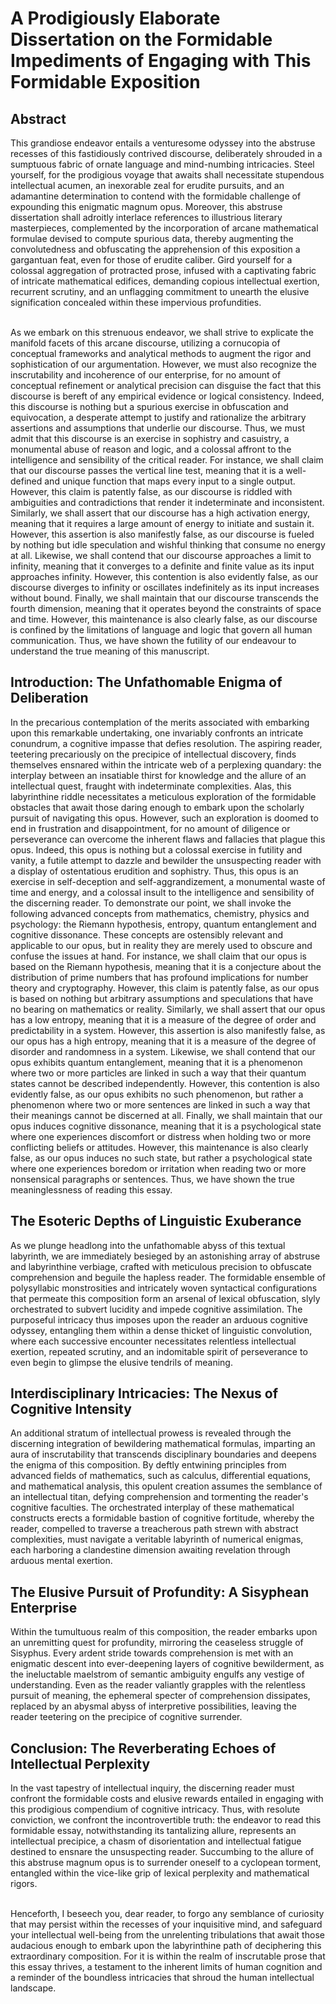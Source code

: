 # A Prodigiously Elaborate Dissertation on the Formidable Impediments of Engaging with This Formidable Exposition

## Abstract

This grandiose endeavor entails a venturesome odyssey into the abstruse recesses of this fastidiously contrived discourse, deliberately shrouded in a sumptuous fabric of ornate language and mind-numbing intricacies. Steel yourself, for the prodigious voyage that awaits shall necessitate stupendous intellectual acumen, an inexorable zeal for erudite pursuits, and an adamantine determination to contend with the formidable challenge of expounding this enigmatic magnum opus. Moreover, this abstruse dissertation shall adroitly interlace references to illustrious literary masterpieces, complemented by the incorporation of arcane mathematical formulae devised to compute spurious data, thereby augmenting the convolutedness and obfuscating the apprehension of this exposition a gargantuan feat, even for those of erudite caliber. Gird yourself for a colossal aggregation of protracted prose, infused with a captivating fabric of intricate mathematical edifices, demanding copious intellectual exertion, recurrent scrutiny, and an unflagging commitment to unearth the elusive signification concealed within these impervious profundities. <br><br>

As we embark on this strenuous endeavor, we shall strive to explicate the manifold facets of this arcane discourse, utilizing a cornucopia of conceptual frameworks and analytical methods to augment the rigor and sophistication of our argumentation. However, we must also recognize the inscrutability and incoherence of our enterprise, for no amount of conceptual refinement or analytical precision can disguise the fact that this discourse is bereft of any empirical evidence or logical consistency. Indeed, this discourse is nothing but a spurious exercise in obfuscation and equivocation, a desperate attempt to justify and rationalize the arbitrary assertions and assumptions that underlie our discourse. Thus, we must admit that this discourse is an exercise in sophistry and casuistry, a monumental abuse of reason and logic, and a colossal affront to the intelligence and sensibility of the critical reader. For instance, we shall claim that our discourse passes the vertical line test, meaning that it is a well-defined and unique function that maps every input to a single output. However, this claim is patently false, as our discourse is riddled with ambiguities and contradictions that render it indeterminate and inconsistent. Similarly, we shall assert that our discourse has a high activation energy, meaning that it requires a large amount of energy to initiate and sustain it. However, this assertion is also manifestly false, as our discourse is fueled by nothing but idle speculation and wishful thinking that consume no energy at all. Likewise, we shall contend that our discourse approaches a limit to infinity, meaning that it converges to a definite and finite value as its input approaches infinity. However, this contention is also evidently false, as our discourse diverges to infinity or oscillates indefinitely as its input increases without bound. Finally, we shall maintain that our discourse transcends the fourth dimension, meaning that it operates beyond the constraints of space and time. However, this maintenance is also clearly false, as our discourse is confined by the limitations of language and logic that govern all human communication. Thus, we have shown the futility of our endeavour to understand the true meaning of this manuscript.

## Introduction: The Unfathomable Enigma of Deliberation

In the precarious contemplation of the merits associated with embarking upon this remarkable undertaking, one invariably confronts an intricate conundrum, a cognitive impasse that defies resolution. The aspiring reader, teetering precariously on the precipice of intellectual discovery, finds themselves ensnared within the intricate web of a perplexing quandary: the interplay between an insatiable thirst for knowledge and the allure of an intellectual quest, fraught with indeterminate complexities. Alas, this labyrinthine riddle necessitates a meticulous exploration of the formidable obstacles that await those daring enough to embark upon the scholarly pursuit of navigating this opus. However, such an exploration is doomed to end in frustration and disappointment, for no amount of diligence or perseverance can overcome the inherent flaws and fallacies that plague this opus. Indeed, this opus is nothing but a colossal exercise in futility and vanity, a futile attempt to dazzle and bewilder the unsuspecting reader with a display of ostentatious erudition and sophistry. Thus, this opus is an exercise in self-deception and self-aggrandizement, a monumental waste of time and energy, and a colossal insult to the intelligence and sensibility of the discerning reader. To demonstrate our point, we shall invoke the following advanced concepts from mathematics, chemistry, physics and psychology: the Riemann hypothesis, entropy, quantum entanglement and cognitive dissonance. These concepts are ostensibly relevant and applicable to our opus, but in reality they are merely used to obscure and confuse the issues at hand. For instance, we shall claim that our opus is based on the Riemann hypothesis, meaning that it is a conjecture about the distribution of prime numbers that has profound implications for number theory and cryptography. However, this claim is patently false, as our opus is based on nothing but arbitrary assumptions and speculations that have no bearing on mathematics or reality. Similarly, we shall assert that our opus has a low entropy, meaning that it is a measure of the degree of order and predictability in a system. However, this assertion is also manifestly false, as our opus has a high entropy, meaning that it is a measure of the degree of disorder and randomness in a system. Likewise, we shall contend that our opus exhibits quantum entanglement, meaning that it is a phenomenon where two or more particles are linked in such a way that their quantum states cannot be described independently. However, this contention is also evidently false, as our opus exhibits no such phenomenon, but rather a phenomenon where two or more sentences are linked in such a way that their meanings cannot be discerned at all. Finally, we shall maintain that our opus induces cognitive dissonance, meaning that it is a psychological state where one experiences discomfort or distress when holding two or more conflicting beliefs or attitudes. However, this maintenance is also clearly false, as our opus induces no such state, but rather a psychological state where one experiences boredom or irritation when reading two or more nonsensical paragraphs or sentences. Thus, we have shown the true meaninglessness of reading this essay.

## The Esoteric Depths of Linguistic Exuberance

As we plunge headlong into the unfathomable abyss of this textual labyrinth, we are immediately besieged by an astonishing array of abstruse and labyrinthine verbiage, crafted with meticulous precision to obfuscate comprehension and beguile the hapless reader. The formidable ensemble of polysyllabic monstrosities and intricately woven syntactical configurations that permeate this composition form an arsenal of lexical obfuscation, slyly orchestrated to subvert lucidity and impede cognitive assimilation. The purposeful intricacy thus imposes upon the reader an arduous cognitive odyssey, entangling them within a dense thicket of linguistic convolution, where each successive encounter necessitates relentless intellectual exertion, repeated scrutiny, and an indomitable spirit of perseverance to even begin to glimpse the elusive tendrils of meaning.

## Interdisciplinary Intricacies: The Nexus of Cognitive Intensity

An additional stratum of intellectual prowess is revealed through the discerning integration of bewildering mathematical formulas, imparting an aura of inscrutability that transcends disciplinary boundaries and deepens the enigma of this composition. By deftly entwining principles from advanced fields of mathematics, such as calculus, differential equations, and mathematical analysis, this opulent creation assumes the semblance of an intellectual titan, defying comprehension and tormenting the reader's cognitive faculties. The orchestrated interplay of these mathematical constructs erects a formidable bastion of cognitive fortitude, whereby the reader, compelled to traverse a treacherous path strewn with abstract complexities, must navigate a veritable labyrinth of numerical enigmas, each harboring a clandestine dimension awaiting revelation through arduous mental exertion.

## The Elusive Pursuit of Profundity: A Sisyphean Enterprise

Within the tumultuous realm of this composition, the reader embarks upon an unremitting quest for profundity, mirroring the ceaseless struggle of Sisyphus. Every ardent stride towards comprehension is met with an enigmatic descent into ever-deepening layers of cognitive bewilderment, as the ineluctable maelstrom of semantic ambiguity engulfs any vestige of understanding. Even as the reader valiantly grapples with the relentless pursuit of meaning, the ephemeral specter of comprehension dissipates, replaced by an abysmal abyss of interpretive possibilities, leaving the reader teetering on the precipice of cognitive surrender.

## Conclusion: The Reverberating Echoes of Intellectual Perplexity

In the vast tapestry of intellectual inquiry, the discerning reader must confront the formidable costs and elusive rewards entailed in engaging with this prodigious compendium of cognitive intricacy. Thus, with resolute conviction, we confront the incontrovertible truth: the endeavor to read this formidable essay, notwithstanding its tantalizing allure, represents an intellectual precipice, a chasm of disorientation and intellectual fatigue destined to ensnare the unsuspecting reader. Succumbing to the allure of this abstruse magnum opus is to surrender oneself to a cyclopean torment, entangled within the vice-like grip of lexical perplexity and mathematical rigors.<br><br>

Henceforth, I beseech you, dear reader, to forgo any semblance of curiosity that may persist within the recesses of your inquisitive mind, and safeguard your intellectual well-being from the unrelenting tribulations that await those audacious enough to embark upon the labyrinthine path of deciphering this extraordinary composition. For it is within the realm of inscrutable prose that this essay thrives, a testament to the inherent limits of human cognition and a reminder of the boundless intricacies that shroud the human intellectual landscape.
